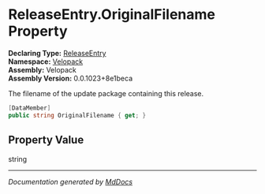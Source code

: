 ﻿<!--  
  <auto-generated>   
    The contents of this file were generated by a tool.  
    Changes to this file may be list if the file is regenerated  
  </auto-generated>   
-->

# ReleaseEntry.OriginalFilename Property

**Declaring Type:** [ReleaseEntry](../index.md)  
**Namespace:** [Velopack](../../index.md)  
**Assembly:** Velopack  
**Assembly Version:** 0.0.1023+8e1beca

 The filename of the update package containing this release. 

```csharp
[DataMember]
public string OriginalFilename { get; }
```

## Property Value

string

___

*Documentation generated by [MdDocs](https://github.com/ap0llo/mddocs)*
